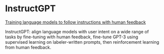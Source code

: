 # InstructGPT
[Training language models to follow instructions with human feedback](https://arxiv.org/pdf/2203.02155)

InstructGPT: align language models with user intent on a wide range of tasks by fine-tuning with human feedback, fine-tune GPT-3 using supervised learning on labeler-written prompts, then reinforcement learning from human feedback.



